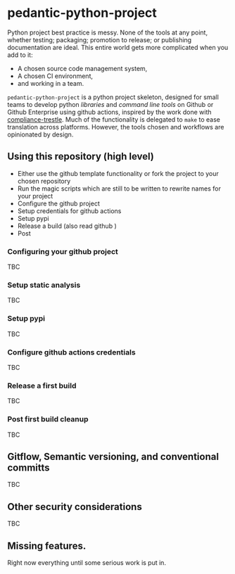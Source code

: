 # pedantic-python-project
Python project best practice is messy. None of the tools at any point, whether testing; packaging; promotion to release; or publishing documentation are ideal. This entire world gets more complicated when you add to it: 
- A chosen source code management system,
- A chosen CI environment,
- and working in a team.

`pedantic-python-project` is a python project skeleton, designed for small teams to develop python _libraries_ and _command line tools_ on Github or Github Enterprise using github actions, inspired by the work done with [compliance-trestle](https://github.com/IBM/compliance-trestle). Much of the functionality is delegated to `make` to ease translation across platforms. However, the tools chosen and workflows are opinionated by design.



## Using this repository (high level)
- Either use the github template functionality or fork the project to your chosen repository
- Run the magic scripts which are still to be written to rewrite names for your project
- Configure the github project
- Setup credentials for github actions
- Setup pypi
- Release a build (also read github )
- Post  


### Configuring your github project
TBC

### Setup static analysis
TBC
### Setup pypi
TBC

### Configure github actions credentials
TBC

### Release a first build
TBC

### Post first build cleanup
TBC


## Gitflow, Semantic versioning, and conventional committs
TBC

## Other security considerations
TBC


## Missing features.
Right now everything until some serious work is put in.






